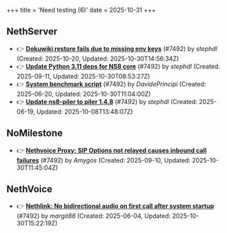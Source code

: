 +++
title = 'Need testing (6)'
date = 2025-10-31
+++

## NethServer
- :point_right: **[Dokuwiki restore fails due to missing env keys](https://github.com/NethServer/dev/issues/7685)** (#7492) by *stephdl* (Created: 2025-10-20, Updated: 2025-10-30T14:56:34Z)
- :point_right: **[Update Python 3.11 deps for NS8 core](https://github.com/NethServer/dev/issues/7625)** (#7492) by *stephdl* (Created: 2025-09-11, Updated: 2025-10-30T08:53:27Z)
- :point_right: **[System benchmark script](https://github.com/NethServer/dev/issues/7519)** (#7492) by *DavidePrincipi* (Created: 2025-06-20, Updated: 2025-10-30T11:04:00Z)
- :point_right: **[Update ns8-piler to piler 1.4.8](https://github.com/NethServer/dev/issues/7516)** (#7492) by *stephdl* (Created: 2025-06-19, Updated: 2025-10-08T13:48:07Z)

## NoMilestone
- :point_right: **[Nethvoice Proxy: SIP Options not relayed causes inbound call failures](https://github.com/NethServer/dev/issues/7624)** (#7492) by *Amygos* (Created: 2025-09-10, Updated: 2025-10-30T11:45:04Z)

## NethVoice
- :point_right: **[Nethlink: No bidirectional audio on first call after system startup](https://github.com/NethServer/dev/issues/7492)** (#7492) by *margit86* (Created: 2025-06-04, Updated: 2025-10-30T15:22:19Z)

